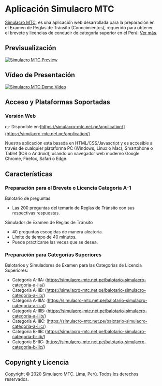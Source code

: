 # Aplicación Simulacro MTC

[Simulacro MTC](https://simulacro-mtc.net.pe/), es una aplicación web desarrollada para la preparación en el Examen de Reglas de Tránsito (Conocimientos), requerido para obtener el brevete y licencias de conducir de categoría superior en el Perú.
[Ver más](https://simulacro-mtc.github.io/).

## Previsualización

[![Simulacro MTC Preview](https://simulacro-mtc.net.pe/files/simulacro_mtc_preview.jpg)](https://simulacro-mtc.github.io/)

## Vídeo de Presentación

[![Simulacro MTC Demo Video](https://img.youtube.com/vi/yq9-Yba0MS0/0.jpg)](https://www.youtube.com/watch?v=yq9-Yba0MS0)

## Acceso y Plataformas Soportadas

### Versión Web
👉 Disponible en:[https://simulacro-mtc.net.pe/application/](https://simulacro-mtc.net.pe/application/)

Nuestra aplicación está basada en HTML/CSS/Javascript y es accesible a través de cualquier plataforma PC (Windows, Linux o Mac), Smartphone o Tablet (IOS o Android), usando un navegador web moderno Google Chrome, Firefox, Safari o Edge.


## Características

### Preparación para el Brevete o Licencia Categoría A-1

Balotario de preguntas
* Las 200 preguntas del temario de Reglas de Tránsito con sus respectivas respuestas.

Simulador de Examen de Reglas de Tránsito
* 40 preguntas escogidas de manera aleatoria.
* Límite de tiempo de 40 minutos.
* Puede practicarse las veces que se desea.

### Preparación para Categorías Superiores

Balotarios y Simuladores de Examen para las Categorías de Licencia Superiores:

* Categoría A-IIA: (https://simulacro-mtc.net.pe/balotario-simulacro-categoria-a-iia/)
* Categoría A-IIB: (https://simulacro-mtc.net.pe/balotario-simulacro-categoria-a-iib/)
* Categoría A-IIIA: (https://simulacro-mtc.net.pe/balotario-simulacro-categoria-a-iiia/)
* Categoría A-IIIB: (https://simulacro-mtc.net.pe/balotario-simulacro-categoria-a-iiib/)
* Categoría A-IIIC: (https://simulacro-mtc.net.pe/balotario-simulacro-categoria-a-iiic/)
* Categoría B-IIB: (https://simulacro-mtc.net.pe/balotario-simulacro-categoria-b-iib/)
* Categoría B-IIC: (https://simulacro-mtc.net.pe/balotario-simulacro-categoria-b-iic/)

## Copyright y Licencia

Copyright &copy; 2020 Simulacro MTC. Lima, Perú. Todos los derechos reservados.
